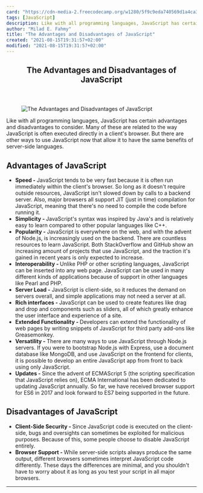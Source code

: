```yaml
---
card: "https://cdn-media-2.freecodecamp.org/w1280/5f9c9eda740569d1a4ca3f7c.jpg"
tags: [JavaScript]
description: Like with all programming languages, JavaScript has certain a
author: "Milad E. Fahmy"
title: "The Advantages and Disadvantages of JavaScript"
created: "2021-08-15T19:31:57+02:00"
modified: "2021-08-15T19:31:57+02:00"
---
```

<div class="site-wrapper">
<main id="site-main" class="site-main outer">
<div class="inner">
<article class="post-full post tag-javascript ">
<header class="post-full-header">
<h1 class="post-full-title">The Advantages and Disadvantages of JavaScript</h1>
</header>
<figure class="post-full-image">
<picture>
<source media="(max-width: 700px)" sizes="1px" srcset="data:image/gif;base64,R0lGODlhAQABAIAAAAAAAP///yH5BAEAAAAALAAAAAABAAEAAAIBRAA7 1w">
<source media="(min-width: 701px)" sizes="(max-width: 800px) 400px,
(max-width: 1170px) 700px,
1400px" srcset="https://cdn-media-2.freecodecamp.org/w1280/5f9c9eda740569d1a4ca3f7c.jpg 300w,
https://cdn-media-2.freecodecamp.org/w1280/5f9c9eda740569d1a4ca3f7c.jpg 600w,
https://cdn-media-2.freecodecamp.org/w1280/5f9c9eda740569d1a4ca3f7c.jpg 1000w,
https://cdn-media-2.freecodecamp.org/w1280/5f9c9eda740569d1a4ca3f7c.jpg 2000w">
<img onerror="this.style.display='none'" src="https://cdn-media-2.freecodecamp.org/w1280/5f9c9eda740569d1a4ca3f7c.jpg" alt="The Advantages and Disadvantages of JavaScript">
</picture>
</figure>
<section class="post-full-content">
<div class="post-content medium-migrated-article">
<p>Like with all programming languages, JavaScript has certain advantages and disadvantages to consider. Many of these are related to the way JavaScript is often executed directly in a client's browser. But there are other ways to use JavaScript now that allow it to have the same benefits of server-side languages.</p>
<h2 id="advantages-of-javascript"><strong>Advantages of JavaScript</strong></h2>
<ul>
<li><strong><strong>Speed</strong> - </strong>JavaScript tends to be very fast because it is often run immediately within the client's browser. So long as it doesn't require outside resources, JavaScript isn't slowed down by calls to a backend server. Also, major browsers all support JIT (just in time) compilation for JavaScript, meaning that there's no need to compile the code before running it.</li>
<li><strong><strong>Simplicity</strong> - </strong>JavaScript's syntax was inspired by Java's and is relatively easy to learn compared to other popular languages like C++.</li>
<li><strong><strong>Popularity</strong> - </strong>JavaScript is everywhere on the web, and with the advent of Node.js, is increasingly used on the backend. There are countless resources to learn JavaScript. Both StackOverflow and GitHub show an increasing amount of projects that use JavaScript, and the traction it's gained in recent years is only expected to increase.</li>
<li><strong><strong>Interoperability</strong> - </strong>Unlike PHP or other scripting languages, JavaScript can be inserted into any web page. JavaScript can be used in many different kinds of applications because of support in other languages like Pearl and PHP.</li>
<li><strong><strong>Server Load</strong> -</strong> JavaScript is client-side, so it reduces the demand on servers overall, and simple applications may not need a server at all.</li>
<li><strong><strong>Rich interfaces</strong> - </strong>JavaScript can be used to create features like drag and drop and components such as sliders, all of which greatly enhance the user interface and experience of a site.</li>
<li><strong><strong>Extended Functionality</strong> - </strong>Developers can extend the functionality of web pages by writing snippets of JavaScript for third party add-ons like Greasemonkey.</li>
<li><strong><strong>Versatility</strong> - </strong>There are many ways to use JavaScript through Node.js servers. If you were to bootstrap Node.js with Express, use a document database like MongoDB, and use JavaScript on the frontend for clients, it is possible to develop an entire JavaScript app from front to back using only JavaScript.</li>
<li><strong><strong>Updates</strong> - </strong>Since the advent of ECMAScript 5 (the scripting specification that JavaScript relies on), ECMA International has been dedicated to updating JavaScript annually. So far, we have received browser support for ES6 in 2017 and look forward to ES7 being supported in the future.</li>
</ul>
<h2 id="disadvantages-of-javascript"><strong>Disadvantages of JavaScript</strong></h2>
<ul>
<li><strong><strong>Client-Side Security</strong> - </strong>Since JavaScript code is executed on the client-side, bugs and oversights can sometimes be exploited for malicious purposes. Because of this, some people choose to disable JavaScript entirely.</li>
<li><strong><strong>Browser Support</strong> - </strong>While server-side scripts always produce the same output, different browsers sometimes interpret JavaScript code differently. These days the differences are minimal, and you shouldn't have to worry about it as long as you test your script in all major browsers.</li>
</ul>
</div>
<hr>
</section>
</article>
</div>
</main>
</div>
<!-- Google Tag Manager (noscript) -->
<!-- End Google Tag Manager (noscript) -->
